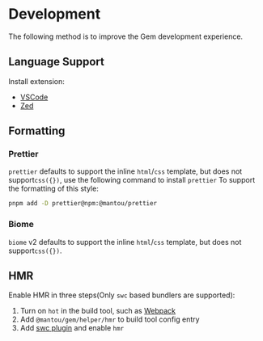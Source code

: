# Development

The following method is to improve the Gem development experience.

## Language Support

Install extension:

- [VSCode](https://marketplace.visualstudio.com/items?itemName=gem-vscode.vscode-plugin-gem)
- [Zed](https://zed.dev/extensions?query=gem)

## Formatting

### Prettier

`prettier` defaults to support the inline `html`/`css` template, but does not support`css({})`, use the following command to install `prettier`
To support the formatting of this style:

```sh
pnpm add -D prettier@npm:@mantou/prettier
```

### Biome

`biome` v2 defaults to support the inline `html`/`css` template, but does not support`css({})`.

## HMR

Enable HMR in three steps(Only `swc` based bundlers are supported):

1. Turn on `hot` in the build tool, such as [Webpack](https://webpack.js.org/guides/hot-module-replacement)
2. Add `@mantou/gem/helper/hmr` to build tool config entry
3. Add [swc plugin](./009-building.md) and enable `hmr`